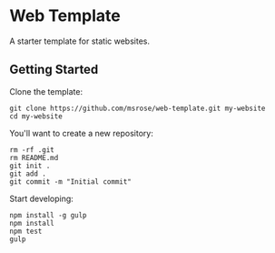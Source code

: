 # Web Template

A starter template for static websites.

## Getting Started

Clone the template:

```
git clone https://github.com/msrose/web-template.git my-website
cd my-website
```

You'll want to create a new repository:

```
rm -rf .git
rm README.md
git init .
git add .
git commit -m "Initial commit"
```

Start developing:

```
npm install -g gulp
npm install
npm test
gulp
```
